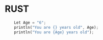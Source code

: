 # RUST


```RUST
    Let Age = "6";
    println("You are {} years old", Age);
    println("You are {Age} years old");
```